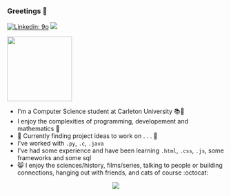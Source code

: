 ### Greetings 👋
[![Linkedin: 9o](https://img.shields.io/badge/-9o-blue?style=plastic&logo=Linkedin&logoColor=white&link=https://www.linkedin.com/in/9osudo/)](https://www.linkedin.com/in/9osudo/) ![](https://komarev.com/ghpvc/?username=your-github-username&style=plastic)
 
<img src=https://media.giphy.com/media/ES4Vcv8zWfIt2/giphy.gif width="150" height="150" />

- I'm a Computer Science student at Carleton University :books::school:
- I enjoy the complexities of programming, developement and mathematics :book:
- :open_file_folder: Currently finding project ideas to work on . . . :page_with_curl:
- I've worked with ```.py```, ```.c```, ```.java``` 
- I've had some experience and have been learning ```.html```, ```.css```, ```.js```, some frameworks and some sql
- :smile_cat: I enjoy the sciences/history, films/series, talking to people or building connections, hanging out with friends, and cats of course :octocat: 
<p align="center">
 <img class="img" src="https://github-readme-stats.vercel.app/api/top-langs/?username=myusername&theme=solarized-light&layout=compact"/>
</p>
